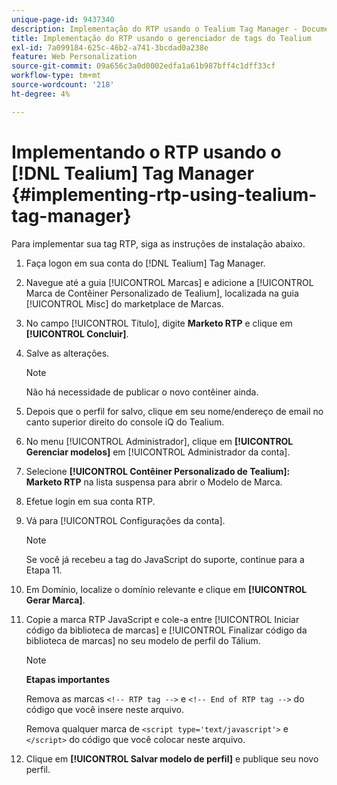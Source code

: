 ```yaml
---
unique-page-id: 9437340
description: Implementação do RTP usando o Tealium Tag Manager - Documentação do Marketo - Documentação do produto
title: Implementação do RTP usando o gerenciador de tags do Tealium
exl-id: 7a099184-625c-46b2-a741-3bcdad0a238e
feature: Web Personalization
source-git-commit: 09a656c3a0d0002edfa1a61b987bff4c1dff33cf
workflow-type: tm+mt
source-wordcount: '218'
ht-degree: 4%

---
```


# Implementando o RTP usando o [!DNL Tealium] Tag Manager {#implementing-rtp-using-tealium-tag-manager}

Para implementar sua tag RTP, siga as instruções de instalação abaixo.

1. Faça logon em sua conta do [!DNL Tealium] Tag Manager.

1. Navegue até a guia [!UICONTROL Marcas] e adicione a [!UICONTROL Marca de Contêiner Personalizado de Tealium], localizada na guia [!UICONTROL Misc] do marketplace de Marcas.

1. No campo [!UICONTROL Título], digite **Marketo RTP** e clique em **[!UICONTROL Concluir]**.

1. Salve as alterações.

   >[!NOTE]
   >
   >Não há necessidade de publicar o novo contêiner ainda.

1. Depois que o perfil for salvo, clique em seu nome/endereço de email no canto superior direito do console iQ do Tealium.

1. No menu [!UICONTROL Administrador], clique em **[!UICONTROL Gerenciar modelos]** em [!UICONTROL Administrador da conta].

1. Selecione **[!UICONTROL Contêiner Personalizado de Tealium]: Marketo RTP** na lista suspensa para abrir o Modelo de Marca.

1. Efetue login em sua conta RTP.

1. Vá para [!UICONTROL Configurações da conta].

   >[!NOTE]
   >
   >Se você já recebeu a tag do JavaScript do suporte, continue para a Etapa 11.

1. Em Domínio, localize o domínio relevante e clique em **[!UICONTROL Gerar Marca]**.

1. Copie a marca RTP JavaScript e cole-a entre [!UICONTROL Iniciar código da biblioteca de marcas] e [!UICONTROL Finalizar código da biblioteca de marcas] no seu modelo de perfil do Tálium.

   >[!NOTE]
   >
   >**Etapas importantes**
   >
   >Remova as marcas `<!-- RTP tag -->` e `<!-- End of RTP tag -->` do código que você insere neste arquivo.
   >
   >Remova qualquer marca de `<script type='text/javascript'>` e `</script>` do código que você colocar neste arquivo.

1. Clique em **[!UICONTROL Salvar modelo de perfil]** e publique seu novo perfil.
